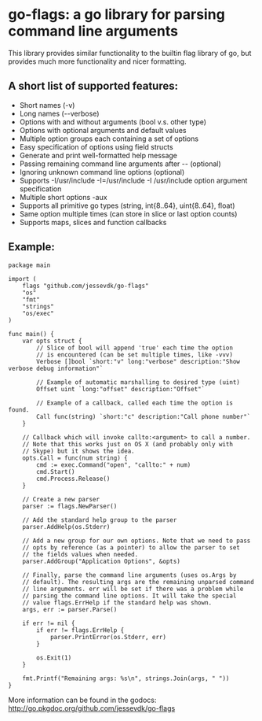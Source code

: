 go-flags: a go library for parsing command line arguments
=========================================================

This library provides similar functionality to the builtin flag library of
go, but provides much more functionality and nicer formatting.

A short list of supported features:
-----------------------------------
  * Short names (-v)
  * Long names (--verbose)
  * Options with and without arguments (bool v.s. other type)
  * Options with optional arguments and default values
  * Multiple option groups each containing a set of options
  * Easy specification of options using field structs
  * Generate and print well-formatted help message
  * Passing remaining command line arguments after -- (optional)
  * Ignoring unknown command line options (optional)
  * Supports -I/usr/include -I=/usr/include -I /usr/include option argument specification
  * Multiple short options -aux
  * Supports all primitive go types (string, int{8..64}, uint{8..64}, float)
  * Same option multiple times (can store in slice or last option counts)
  * Supports maps, slices and function callbacks

Example:
--------
	package main

	import (
	    flags "github.com/jessevdk/go-flags"
	    "os"
	    "fmt"
	    "strings"
	    "os/exec"
	)

	func main() {
	    var opts struct {
	        // Slice of bool will append 'true' each time the option
	        // is encountered (can be set multiple times, like -vvv)
	        Verbose []bool `short:"v" long:"verbose" description:"Show verbose debug information"`

	        // Example of automatic marshalling to desired type (uint)
	        Offset uint `long:"offset" description:"Offset"`

	        // Example of a callback, called each time the option is found.
	        Call func(string) `short:"c" description:"Call phone number"`
	    }

	    // Callback which will invoke callto:<argument> to call a number.
	    // Note that this works just on OS X (and probably only with
	    // Skype) but it shows the idea.
	    opts.Call = func(num string) {
	        cmd := exec.Command("open", "callto:" + num)
	        cmd.Start()
	        cmd.Process.Release()
	    }

	    // Create a new parser
	    parser := flags.NewParser()

	    // Add the standard help group to the parser
	    parser.AddHelp(os.Stderr)

	    // Add a new group for our own options. Note that we need to pass
	    // opts by reference (as a pointer) to allow the parser to set
	    // the fields values when needed.
	    parser.AddGroup("Application Options", &opts)

	    // Finally, parse the command line arguments (uses os.Args by
	    // default). The resulting args are the remaining unparsed command
	    // line arguments. err will be set if there was a problem while
	    // parsing the command line options. It will take the special
	    // value flags.ErrHelp if the standard help was shown.
	    args, err := parser.Parse()

	    if err != nil {
	        if err != flags.ErrHelp {
	            parser.PrintError(os.Stderr, err)
	        }

	        os.Exit(1)
	    }

	    fmt.Printf("Remaining args: %s\n", strings.Join(args, " "))
	}

More information can be found in the godocs: <http://go.pkgdoc.org/github.com/jessevdk/go-flags>
